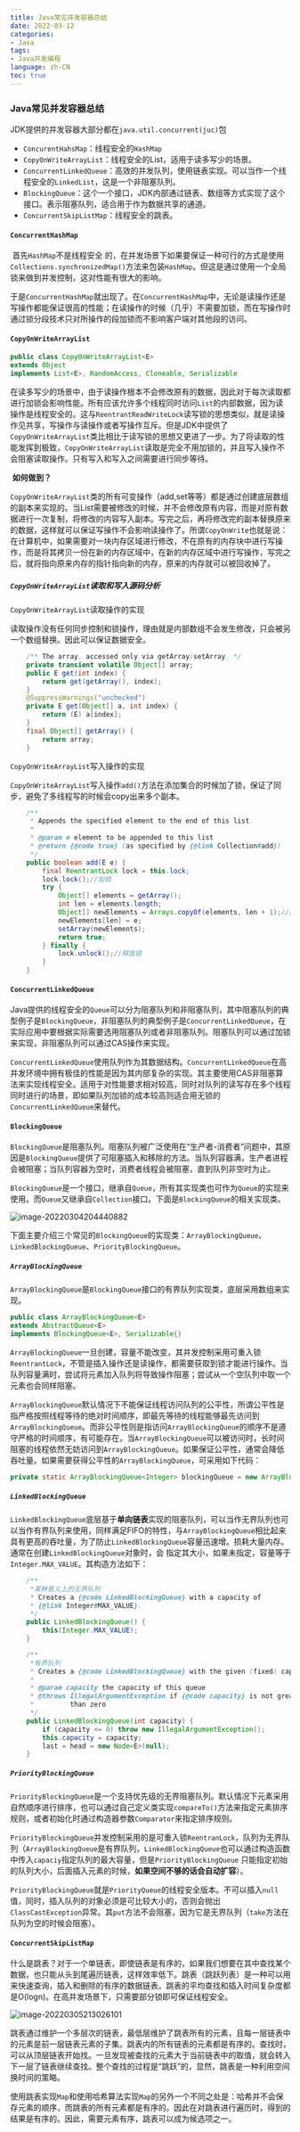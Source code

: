 ```yaml
---
title: Java常见并发容器总结
date: 2022-03-12
categories:
- Java
tags:
- Java并发编程
language: zh-CN
toc: true
---
```


### Java常见并发容器总结

JDK提供的并发容器大部分都在`java.util.concurrent(juc)`包

- `ConcurentHahsMap`：线程安全的`HashMap`
- `CopyOnWriteArrayList`：线程安全的List，适用于读多写少的场景。
- `ConcurrentLinkedQueue`：高效的并发队列，使用链表实现。可以当作一个线程安全的`LinkedList`，这是一个非阻塞队列。
- `BlockingQueue`：这个一个接口，JDK内部通过链表、数组等方式实现了这个接口。表示阻塞队列，适合用于作为数据共享的通道。
- `ConcurrentSkipListMap`：线程安全的跳表。

#### `ConcurrentHashMap`

​	首先`HashMap`不是线程安全 的，在并发场景下如果要保证一种可行的方式是使用`Collections.synchronizedMap()`方法来包装`HashMap`。但这是通过使用一个全局锁来做到并发控制，这对性能有很大的影响。

​	于是`ConcurrentHashMap`就出现了。在`ConcurrentHashMap`中，无论是读操作还是写操作都能保证很高的性能；在读操作的时候（几乎）不需要加锁，而在写操作时通过锁分段技术只对所操作的段加锁而不影响客户端对其他段的访问。

#### `CopyOnWriteArrayList`

```java
public class CopyOnWriteArrayList<E>
extends Object
implements List<E>, RandomAccess, Cloneable, Serializable
```

​	在读多写少的场景中，由于读操作根本不会修改原有的数据，因此对于每次读取都进行加锁会影响性能。所有应该允许多个线程同时访问`List`的内部数据，因为读操作是线程安全的。这与`ReentrantReadWriteLock`读写锁的思想类似，就是读操作见共享，写操作与读操作或者写操作互斥。但是JDK中提供了`CopyOnWriteArrayList`类比相比于读写锁的思想又更进了一步。为了将读取的性能发挥到极致，`CopyOnWriteArrayList`读取是完全不用加锁的，并且写入操作不会阻塞读取操作。只有写入和写入之间需要进行同步等待。

​	**如何做到？**

​	`CopyOnWriteArrayList`类的所有可变操作（add,set等等）都是通过创建底层数组的副本来实现的。当List需要被修改的时候，并不会修改原有内容，而是对原有数据进行一次复制，将修改的内容写入副本。写完之后，再将修改完的副本替换原来的数据，这样就可以保证写操作不会影响读操作了。所谓`CopyOnWrite`也就是说：在计算机中，如果需要对一块内存区域进行修改，不在原有的内存块中进行写操作，而是将其拷贝一份在新的内存区域中，在新的内存区域中进行写操作，写完之后，就将指向原来内存的指针指向新的内存，原来的内存就可以被回收掉了。

##### `CopyOnWriteArrayList`读取和写入源码分析

`CopyOnWriteArrayList`读取操作的实现

读取操作没有任何同步控制和锁操作，理由就是内部数组不会发生修改，只会被另一个数组替换。因此可以保证数据安全。

```java
    /** The array, accessed only via getArray/setArray. */
    private transient volatile Object[] array;
    public E get(int index) {
        return get(getArray(), index);
    }
    @SuppressWarnings("unchecked")
    private E get(Object[] a, int index) {
        return (E) a[index];
    }
    final Object[] getArray() {
        return array;
    }
```

`CopyOnWriteArrayList`写入操作的实现

`CopyOnWriteArrayList`写入操作`add()`方法在添加集合的时候加了锁，保证了同步，避免了多线程写的时候会copy出来多个副本。

```java
    /**
     * Appends the specified element to the end of this list.
     *
     * @param e element to be appended to this list
     * @return {@code true} (as specified by {@link Collection#add})
     */
    public boolean add(E e) {
        final ReentrantLock lock = this.lock;
        lock.lock();//加锁
        try {
            Object[] elements = getArray();
            int len = elements.length;
            Object[] newElements = Arrays.copyOf(elements, len + 1);//拷贝新数组
            newElements[len] = e;
            setArray(newElements);
            return true;
        } finally {
            lock.unlock();//释放锁
        }
    }
```

#### `ConcurrentLinkedQueue`

​	Java提供的线程安全的`Queue`可以分为阻塞队列和非阻塞队列，其中阻塞队列的典型例子是`BlockingQueue`，非阻塞队列的典型例子是`ConcurrentLinkedQueue`，在实际应用中要根据实际需要选用阻塞队列或者非阻塞队列。阻塞队列可以通过加锁来实现，非阻塞队列可以通过CAS操作来实现。

​	`ConcurrentLinkedQueue`使用队列作为其数据结构。`ConcurrentLinkedQueue`在高并发环境中拥有极佳的性能是因为其内部复杂的实现。其主要使用CAS非阻塞算法来实现线程安全。适用于对性能要求相对较高，同时对队列的读写存在多个线程同时进行的场景，即如果队列加锁的成本较高则适合用无锁的`ConcurrentLinkedQueue`来替代。

#### `BlockingQueue`

​	`BlockingQueue`是阻塞队列。阻塞队列被广泛使用在“生产者-消费者”问题中，其原因是`BlockingQueue`提供了可阻塞插入和移除的方法。当队列容器满，生产者进程会被阻塞；当队列容器为空时，消费者线程会被阻塞，直到队列非空时为止。

​	`BlockingQueue`是一个接口，继承自`Queue`，所有其实现类也可作为`Queue`的实现来使用。而`Queue`又继承自`Collection`接口。下面是`BlockingQueue`的相关实现类。

![image-20220304204440882](../../img/Java%E5%B8%B8%E8%A7%81%E5%B9%B6%E5%8F%91%E5%AE%B9%E5%99%A8%E6%80%BB%E7%BB%93/image-20220304204440882.png)

​	下面主要介绍三个常见的`BlockingQueue`的实现类：`ArrayBlockingQueue`、`LinkedBlockingQueue`、`PriorityBlockingQueue`。

##### 	**`ArrayBlockingQueue`**

​	`ArrayBlockingQueue`是`BlockingQueue`接口的有界队列实现类，底层采用数组来实现。

```java
public class ArrayBlockingQueue<E>
extends AbstractQueue<E>
implements BlockingQueue<E>, Serializable{}
```

​	`ArrayBlockingQueue`一旦创建，容量不能改变，其并发控制采用可重入锁`ReentrantLock`，不管是插入操作还是读操作，都需要获取到锁才能进行操作。当队列容量满时，尝试将元素加入队列将导致操作阻塞；尝试从一个空队列中取一个元素也会同样阻塞。

​	`ArrayBlockingQueue`默认情况下不能保证线程访问队列的公平性，所谓公平性是指严格按照线程等待的绝对时间顺序，即最先等待的线程能够最先访问到`ArrayBlockingQueue`。而非公平性则是指访问`ArrayBlockingQueue`的顺序不是遵守严格的时间顺序，有可能存在，当`ArrayBlockingQueue`可以被访问时，长时间阻塞的线程依然无妨访问到`ArrayBlockingQueue`。如果保证公平性，通常会降低吞吐量。如果需要获得公平性的`ArrayBlockingQueue`，可采用如下代码：

```java
private static ArrayBlockingQueue<Integer> blockingQueue = new ArrayBlockingQueue<Integer>(10,true);
```

##### 	`LinkedBlockingQueue`

​	`LinkedBlockingQueue`底层基于**单向链表**实现的阻塞队列，可以当作无界队列也可以当作有界队列来使用，同样满足FIFO的特性，与`ArrayBlockingQueue`相比起来具有更高的吞吐量，为了防止`LinkedBlockingQueue`容量迅速增。损耗大量内存。通常在创建`LinkedBlockingQueue`对象时，会 指定其大小，如果未指定，容量等于`Integer.MAX_VALUE`。其构造方法如下：

```java
    /**
     *某种意义上的无界队列
     * Creates a {@code LinkedBlockingQueue} with a capacity of
     * {@link Integer#MAX_VALUE}.
     */
    public LinkedBlockingQueue() {
        this(Integer.MAX_VALUE);
    }

    /**
     *有界队列
     * Creates a {@code LinkedBlockingQueue} with the given (fixed) capacity.
     *
     * @param capacity the capacity of this queue
     * @throws IllegalArgumentException if {@code capacity} is not greater
     *         than zero
     */
    public LinkedBlockingQueue(int capacity) {
        if (capacity <= 0) throw new IllegalArgumentException();
        this.capacity = capacity;
        last = head = new Node<E>(null);
    }
```

##### 	`PriorityBlockingQueue`

​	`PriorityBlockingQueue`是一个支持优先级的无界阻塞队列。默认情况下元素采用自然顺序进行排序，也可以通过自己定义类实现`compareTo()`方法来指定元素排序规则，或者初始化时通过构造器参数`Comparator`来指定排序规则。

​	`PriorityBlockingQueue`并发控制采用的是可重入锁`ReentranLock`，队列为无界队列（`ArrayBlockingQueue`是有界队列，`LinkedBlockingQueue`也可以通过构造函数中传入`capaciy`指定队列的最大容量，但是`PriorityBlockingQueue` 只能指定初始的队列大小，后面插入元素的时候，**如果空间不够的话会自动扩容**）。

​	`PriorityBlockingQueue`就是`PriorityQueue`的线程安全版本。不可以插入`null`值，同时，插入队列的对象必须是可比较大小的，否则会抛出`ClassCastException`异常。其`put`方法不会阻塞，因为它是无界队列（`take`方法在队列为空的时候会阻塞）。

#### `ConcurrentSkipListMap`

​	什么是跳表？对于一个单链表，即使链表是有序的，如果我们想要在其中查找某个数据，也只能从头到尾遍历链表，这样效率低下。跳表（跳跃列表）是一种可以用来快速查询，插入和删除的有序的数据链表。跳表的平均查找和插入时间复杂度都是O(logn)。在高并发场景下，只需要部分锁即可保证线程安全。

![image-20220305213026101](../../img/Java%E5%B8%B8%E8%A7%81%E5%B9%B6%E5%8F%91%E5%AE%B9%E5%99%A8%E6%80%BB%E7%BB%93/image-20220305213026101.png)

​	跳表通过维护一个多层次的链表，最低层维护了跳表所有的元素，且每一层链表中的元素是前一层链表元素的子集。跳表内的所有链表的元素都是有序的。查找时，可以从顶层链表开始找。一旦发现被查找的元素大于当前链表中的取值，就会转入下一层了链表继续查找。整个查找的过程是“跳跃”的，显然，跳表是一种利用空间换时间的策略。

​	使用跳表实现`Map`和使用哈希算法实现`Map`的另外一个不同之处是：哈希并不会保存元素的顺序，而跳表的所有元素都是有序的。因此在对跳表进行遍历时，得到的结果是有序的。因此，需要元素有序，跳表可以成为候选项之一。
